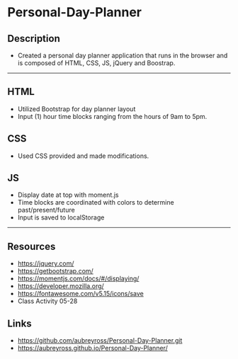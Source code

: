 # Personal-Day-Planner

## Description
* Created a personal day planner application that runs in the browser and is composed of HTML, CSS, JS, jQuery and Boostrap.  
---

## HTML
* Utilized Bootstrap for day planner layout
* Input (1) hour time blocks ranging from the hours of 9am to 5pm.

## CSS
* Used CSS provided and made modifications.

## JS
* Display date at top with moment.js
* Time blocks are coordinated with colors to determine past/present/future
* Input is saved to localStorage
---

## Resources
* https://jquery.com/
* https://getbootstrap.com/
* https://momentjs.com/docs/#/displaying/
* https://developer.mozilla.org/
* https://fontawesome.com/v5.15/icons/save
* Class Activity 05-28

## Links 
* https://github.com/aubreyross/Personal-Day-Planner.git
* https://aubreyross.github.io/Personal-Day-Planner/